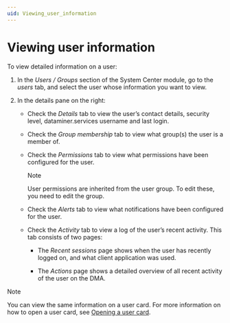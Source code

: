 ```yaml
---
uid: Viewing_user_information
---
```


# Viewing user information

To view detailed information on a user:

1. In the *Users / Groups* section of the System Center module, go to the *users* tab, and select the user whose information you want to view.

1. In the details pane on the right:

   - Check the *Details* tab to view the user’s contact details, security level, dataminer.services username and last login.

   - Check the *Group membership* tab to view what group(s) the user is a member of.

   - Check the *Permissions* tab to view what permissions have been configured for the user.

     > [!NOTE]
     > User permissions are inherited from the user group. To edit these, you need to edit the group.

   - Check the *Alerts* tab to view what notifications have been configured for the user.

   - Check the *Activity* tab to view a log of the user’s recent activity. This tab consists of two pages:

     - The *Recent sessions* page shows when the user has recently logged on, and what client application was used.

     - The *Actions* page shows a detailed overview of all recent activity of the user on the DMA.

> [!NOTE]
> You can view the same information on a user card. For more information on how to open a user card, see [Opening a user card](xref:Opening_a_user_card).
